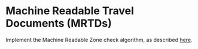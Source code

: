 # Machine Readable Travel Documents (MRTDs)

Implement the Machine Readable Zone check algorithm, as described [here](http://www.highprogrammer.com/alan/numbers/mrp.html).
